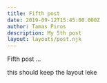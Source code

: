 ```yaml
---
title: Fifth post
date: 2019-09-12T15:45:00.000Z
author: Tamas Piros
description: My 5th post
layout: layouts/post.njk
---
```

Fifth post ...

this should keep the layout leke